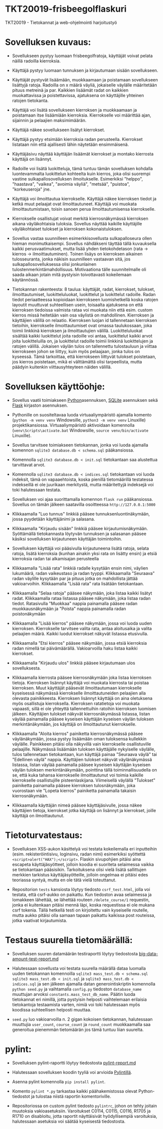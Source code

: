 # TKT20019-frisbeegolflaskuri
TKT20019 - Tietokannat ja web-ohjelmointi harjoitustyö

# Sovelluksen kuvaus:
* Sovellukseen pystyy luomaan frisbeegolfratoja, käyttäjät voivat pelata näillä radoilla kierroksia.

* Käyttäjä pystyy luomaan tunnuksen ja kirjautumaan sisään sovellukseen.

* Käyttäjät pystyvät lisäämään, muokkaamaan ja poistamaan sovellukseen lisättyjä ratoja. Radoilla on x määrä väyliä, jokaiselle väylälle määritetään pituus metreinä ja par. Kaikkien lisäämät radat on kaikkien muokattavissa ja poistettavissa, ajatuksena on käyttäjille yhteinen ratojen tietokanta.

* Käyttäjä voi lisätä sovellukseen kierroksen ja muokkaamaan ja poistamaan itse lisäämiään kierroksia. Kierrokselle voi määrittää ajan, sijainnin ja pelaajien maksimimäärän.

* Käyttäjä näkee sovellukseen lisätyt kierrokset.

* Käyttäjä pystyy etsimään kierroksia radan perusteella. Kierrokset listataan niin että ajallisesti lähin näytetään ensimmäisenä.

* Käyttäjäsivu näyttää käyttäjän lisäämät kierrokset ja montako kierrosta käyttäjä on lisännyt.

* Radoille voi lisätä luokitteluja, tämä tuntuu tämän sovelluksen kohdalla luontevammalta luokittelun kohteelta kuin kierros, joka olisi suorempi vastine sulkapallosovelluksen ilmoitukselle. Esimerkiksi "helppo", "haastava", "vaikea", "avoimia väyliä", "metsää", "puistoa", "korkeuseroja" jne.

* Käyttäjä voi ilmoittautua kierrokselle. Käyttäjä näkee kierroksen tiedot ja ketkä muut pelaajat ovat ilmoittautuneet. Käyttäjä voi muokata ilmoittautumistaan, toisin sanoen perua ilmoittautumisensa kierrokselle.

* Kierrokselle osallistujat voivat merkitä kierrosnäkymässä kierroksen aikana väyläkohtaisia tuloksia. Sovellus näyttää kaikille käyttäjille väyläkohtaiset tulokset ja kierroksen kokonaistuloksen.

* Sovellus vastaa suunnilleen esimerkkisovellusta sulkapalloseura ollen hieman monimutkaisempi. Sovellus nähdäkseni täyttää tällä kuvauksella kaikki perusvaatimukset, mutta lisää yhden tietokohdetason (rata -> kierros -> ilmoittautuminen). Toinen lisäys on kierroksen aikainen tulosseuranta, jonka näkisin suunnilleen vastaavan sitä, jos sulkapallosovelluksessa olisi jonkunlainen tulostenmerkintämahdollisuus. Motivaationa tälle suunnitelmalle oli saada aikaan jotain mitä pystyisin toivottavasti kokeilemaan käytännössä.

* Tietokannan rakenteesta: 8 taulua: käyttäjät, radat, kierrokset, tulokset, ilmoittautumiset, luokitteluluokat, luokittelut ja luokittelut radoille. Radan tiedot periaatteessa kopioidaan kierrokseen luomishetkellä koska ratojen layoutit muuttuvat suhteellisen usein, toisaalta ajatuksena on että kierroksen tiedoissa valmista rataa voi muokata niin että esim. custom kierros missä heitetään vain osa väylistä on mahdollinen. Kierroksen ja käyttäjien välillä on relaatio. Kierroksen luojan id tallennetaan kierroksen tietoihin, kierrokselle ilmoittautumiset ovat omassa taulukossaan, joka toimii linkkinä kierroksen ja ilmoittautujien välillä. Luokitteluluokat sisältää kaikki luokittelut joita radoille voi antaa, luokittelut kaikki arvot joita luokitteluilla on, ja luokittelut radoille toimii linkkinä luokittelujen ja ratojen välillä. Jokaisen väylän tulos on tallennettu tulostauluun ja viittaa kierrokseen johon se liittyy, kuin myös pelaajaan, jonka tulos on kyseessä. Tämä tarkoittaa, että kierrokseen liittyvät tulokset poistetaan, jos kierros poistetaan, mikä ei välttämättä olisi tarpeellista, mutta päädyin kuitenkin viittausyhteyteen näiden välillä.

# Sovelluksen käyttöohje:
* Sovellus vaatii toimiakseen [Python](https://www.python.org/downloads/)asennuksen, [SQLite](https://www.sqlite.org/download.html) asennuksen sekä [Flask](https://flask.palletsprojects.com/en/stable/) kirjaston asennuksen.

* Pythonille on suositeltavaa luoda virtuaaliympäristö ajamalla komento (`python -m venv venv` Windowsille, `python3 -m venv venv` Linuxille) projektikansiossa. Virtuaaliympäristö aktivoidaan komennolla (`venv\Scripts\activate.bat` Windowsille, `source venv/bin/activate` Linuxille).

* Sovellus tarvitsee toimiakseen tietokannan, jonka voi luoda ajamalla komennon `sqlite3 database.db < schema.sql` pääkansiossa.

* Komennolla `sqlite3 database.db < init.sql` tietokantaan saa alustettua tarvittavat arvot.

* Komennolla `sqlite3 database.db < indices.sql` tietokantaan voi luoda indeksit, tämä on vapaaehtoista, koska pienillä tietomäärillä testatessa indekseillä ei ole juurikaan merkitystä, mutta määritettyjä indeksejä voi toki halutessaan testata.

* Sovelluksen voi ajaa suorittamalla komennon `flask run` pääkansiossa. Sovellus on tämän jälkeen saatavilla osoitteessa `http://127.0.0.1:5000`

* Klikkaamalla "Luo tunnus" linkkiä pääsee tunnuksenluontinäkymään, jossa pyydetään käyttäjänimi ja salasana.

* Klikkaamalla "Kirjaudu sisään" linkkiä pääsee kirjautumisnäkymään. Syöttämällä tietokannasta löytyvän tunnuksen ja salasanan pääsee käsiksi sovelluksen kirjautuneen käyttäjän toimintoihin.

* Sovelluksen käyttäjä voi pääsivulla kirjautuneena lisätä ratoja, selata ratoja, lisätä kierroksia (kunhan ainakin yksi rata on lisätty ensin) ja etsiä kierroksia radan tai alkamisajan perusteella

* Klikkaamalla "Lisää rata" linkkiä radalle kysytään ensin nimi, väylien lukumäärä, radan vaikeustaso ja radan tyyppi. Klikkaamalla "Seuraava" radan väylille kysytään par ja pituus jotka on mahdollista jättää vakioarvoihin. Klikkaamalla "Lisää rata" rata lisätään tietokantaan.

* Klikkaamalla "Selaa ratoja" pääsee näkymään, joka listaa kaikki lisätyt radat. Klikkaamalla rataa listassa pääsee näkymään, joka listaa radan tiedot. Ratasivulla "Muokkaa" nappia painamalla pääsee radan muokkausnäkymään ja "Poista" nappia painamalla radan poistonäkymään

* Klikkaamalla "Lisää kierros" pääsee näkymään, jossa voi luoda uuden kierroksen. Kierrokselle tarvitsee valita rata, antaa aloitusaika ja valita pelaajien määrä. Kaikki luodut kierrokset näkyvät listassa etusivulla.

* Klikkaamalla "Etsi kierros" pääsee näkymään, jossa etsiä kierroksia radan nimellä tai päivämäärällä. Vakioarvoilla haku listaa kaikki kierrokset.

* Klikkaamalla "Kirjaudu ulos" linkkiä pääsee kirjautumaan ulos sovelluksesta.

* Klikkaamalla kierrosta pääsee kierrosnäkymään joka listaa kierroksen tietoja. Kierroksen lisännyt käyttäjä voi muokata kierrosta tai poistaa kierroksen. Muut käyttäjät pääsevät ilmoittautumaan kierrokselle kyseisessä näkymässä kierrokselle ilmoittautuneiden pelaajien alla olevasta painikkeesta. Kierroksen lisännyt käyttäjä on aina oletuksena myös osallistuja kierroksella. Kierroksen ratatietoja voi muokata vapaasti, sillä ei ole yhteyttä tallennettuihin ratoihin kierroksen luomisen jälkeen. Käyttäjien tulokset näkyvät kierrosnäkymässä listassa, listan väylää painamalla pääsee kyseisen käyttäjän kyseisen väylän tuloksen merkintänäkymään, jos käyttäjä on ilmoittautunut kierrokselle.

* Klikkaamalla "Aloita kierros" painiketta kierrosnäkymässä pääsee väylänäkymään, jossa pystyy lisäämään oman tuloksensa kullekkin väylälle. Painikkeen pitäisi olla näkyvillä vain kierrokselle osallistuville pelaajille. Näkymässä lisäämään tuloksen käyttäjälle nykyiselle väylälle, tulos tallennetaan tietokantaan, kun käyttäjä painaa "Seuraava väylä" tai "Edellinen väylä" nappia. Käyttäjien tulokset näkyvät väylänäkymässä listassa, listan väylää painamalla pääsee kyseisen käyttäjän kyseisen väylän tuloksen merkintänäkymään, pointtina tällä toiminnallisuudella on se, että kuka tahansa kierrokselle ilmoittautunut voi toimia kaikille kierrokselle osallistujille pisteenlaskijana. Viimeisellä väylällä "Tulokset" painiketta painamalla pääsee kierroksen tulosnäkymään, joka vuorostaan vie "Lopeta kierros" painiketta painamalla takaisin kierrosnäkymään.

* Klikkaamalla käyttäjän nimeä pääsee käyttäjäsivulle, jossa näkee käyttäjien tietoja, kierrokset jotka käyttäjä on lisännyt ja kierrokset, joille käyttäjä on ilmoittautunut.

# Tietoturvatestaus:

* Sovelluksen XSS-aukon käsittelyä voi testata kokeilemalla eri inputteihin (esim. rekisteröintisivu, loginsivu, radan nimi) esimerkiksi syöttettä `<script>alert("HAX");</script>`. Flaskin sivupohjien pitäisi aina escapeta käyttäjäsyötteet, jolloin koodia ei suoriteta selaimessa vaikka se tietokantaan pääsisikin. Tarkoituksena olisi vielä lisätä sallittujen merkkien tarkistus käyttäjäsyötteille, jolloin ongelmaa ei pitäisi edes teoriassa syntyä, mutta en ole tätä vielä toteuttanut.

* Repositorion `tests` kansiosta löytyy tiedosto `csrf_test.html`, jolla voi testata, että csrf-aukko on paikattu. Kun tiedoston avaa selaimessa ja lomakkeen lähettää, se lähettää routeen `/delete_course/1` requestin, jonka ei kuitenkaan pitäisi mennä läpi, koska requestissa ei ole mukana csrf tokenia. Tällä hetkellä testi on kirjoitettu vain kyseiselle routelle, mutta aukko pitäisi olla samaan tapaan paikattu kaikissa post routeissa, jotka vaativat kirjautumista.

# Testaus suurella tietomäärällä:

* Sovelluksen suuren datamäärän testiraportti löytyy tiedostosta [big-data-amount-test-report.md](https://github.com/hinichijou/TKT20019-frisbeegolflaskuri/blob/main/big-data-amount-test-report.md)

* Halutessaan sovellusta voi testata suurella määrällä dataa luomalla uuden tietokannan komennoilla `sqlite3 mass_test.db < schema.sql` `sqlite3 mass_test.db < init.sql` ja `sqlite3 mass_test.db < indices.sql` ja sen jälkeen ajamalla datan generointiskriptin komennolla `python seed.py` ja vaihtamalla `config.py` tiedoston `database_name` muuttujan arvoksi `constants.mass_test_db_name`. Päätin luoda tietokannat eri nimillä, jotta pystyisin helposti vaihtelemaan erilaisia tietokantoja testaamista varten, nimiä voi toki halutessaan myös koodissa suhteellisen helposti muuttaa.

* `seed.py` luo vakioarvoilla n. 2 gigan kokoisen tietokannan, halutessaan muuttujia `user_count`, `course_count` ja `round_count` muokkaamalla saa generoitua pienemmän tietomäärän jos tämä tuntuu liian suurelta.

# pylint:

* Sovelluksen pylint-raportti löytyy tiedostosta [pylint-report.md](https://github.com/hinichijou/TKT20019-frisbeegolflaskuri/blob/main/pylint-report.md)

* Halutessaan sovelluksen koodin tyyliä voi arvioida [Pylintillä](https://pylint.readthedocs.io/en/stable/index.html).

* Asenna pylint komennolla `pip install pylint`.

* Komento `pylint *.py` tarkastaa kaikki päähakemistossa olevat Python-tiedostot ja tulostaa niistä raportin komentoriville.

* Repositoriossa on custom pylint tiedosto `pylintrc`, johon on tehty joitain muutoksia vakioasetuksiin. Varoitukset C0114, C0115, C0116, R1705 ja R1710 on disabloitu, jotta raportit näyttäisivät hyödyllisempiä varoituksia, halutessaan asetuksia voi säätää kyseisestä tiedostosta.